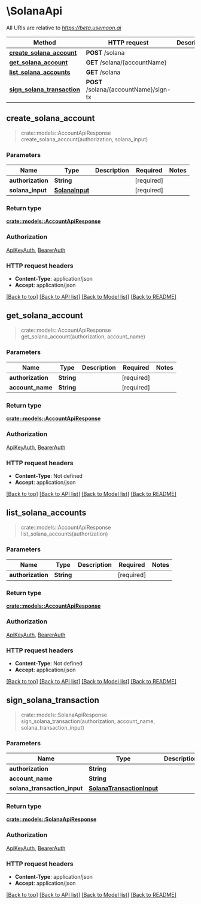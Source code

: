# \SolanaApi

All URIs are relative to *https://beta.usemoon.ai*

Method | HTTP request | Description
------------- | ------------- | -------------
[**create_solana_account**](SolanaApi.md#create_solana_account) | **POST** /solana | 
[**get_solana_account**](SolanaApi.md#get_solana_account) | **GET** /solana/{accountName} | 
[**list_solana_accounts**](SolanaApi.md#list_solana_accounts) | **GET** /solana | 
[**sign_solana_transaction**](SolanaApi.md#sign_solana_transaction) | **POST** /solana/{accountName}/sign-tx | 



## create_solana_account

> crate::models::AccountApiResponse create_solana_account(authorization, solana_input)


### Parameters


Name | Type | Description  | Required | Notes
------------- | ------------- | ------------- | ------------- | -------------
**authorization** | **String** |  | [required] |
**solana_input** | [**SolanaInput**](SolanaInput.md) |  | [required] |

### Return type

[**crate::models::AccountApiResponse**](AccountAPIResponse.md)

### Authorization

[ApiKeyAuth](../README.md#ApiKeyAuth), [BearerAuth](../README.md#BearerAuth)

### HTTP request headers

- **Content-Type**: application/json
- **Accept**: application/json

[[Back to top]](#) [[Back to API list]](../README.md#documentation-for-api-endpoints) [[Back to Model list]](../README.md#documentation-for-models) [[Back to README]](../README.md)


## get_solana_account

> crate::models::AccountApiResponse get_solana_account(authorization, account_name)


### Parameters


Name | Type | Description  | Required | Notes
------------- | ------------- | ------------- | ------------- | -------------
**authorization** | **String** |  | [required] |
**account_name** | **String** |  | [required] |

### Return type

[**crate::models::AccountApiResponse**](AccountAPIResponse.md)

### Authorization

[ApiKeyAuth](../README.md#ApiKeyAuth), [BearerAuth](../README.md#BearerAuth)

### HTTP request headers

- **Content-Type**: Not defined
- **Accept**: application/json

[[Back to top]](#) [[Back to API list]](../README.md#documentation-for-api-endpoints) [[Back to Model list]](../README.md#documentation-for-models) [[Back to README]](../README.md)


## list_solana_accounts

> crate::models::AccountApiResponse list_solana_accounts(authorization)


### Parameters


Name | Type | Description  | Required | Notes
------------- | ------------- | ------------- | ------------- | -------------
**authorization** | **String** |  | [required] |

### Return type

[**crate::models::AccountApiResponse**](AccountAPIResponse.md)

### Authorization

[ApiKeyAuth](../README.md#ApiKeyAuth), [BearerAuth](../README.md#BearerAuth)

### HTTP request headers

- **Content-Type**: Not defined
- **Accept**: application/json

[[Back to top]](#) [[Back to API list]](../README.md#documentation-for-api-endpoints) [[Back to Model list]](../README.md#documentation-for-models) [[Back to README]](../README.md)


## sign_solana_transaction

> crate::models::SolanaApiResponse sign_solana_transaction(authorization, account_name, solana_transaction_input)


### Parameters


Name | Type | Description  | Required | Notes
------------- | ------------- | ------------- | ------------- | -------------
**authorization** | **String** |  | [required] |
**account_name** | **String** |  | [required] |
**solana_transaction_input** | [**SolanaTransactionInput**](SolanaTransactionInput.md) |  | [required] |

### Return type

[**crate::models::SolanaApiResponse**](SolanaAPIResponse.md)

### Authorization

[ApiKeyAuth](../README.md#ApiKeyAuth), [BearerAuth](../README.md#BearerAuth)

### HTTP request headers

- **Content-Type**: application/json
- **Accept**: application/json

[[Back to top]](#) [[Back to API list]](../README.md#documentation-for-api-endpoints) [[Back to Model list]](../README.md#documentation-for-models) [[Back to README]](../README.md)

